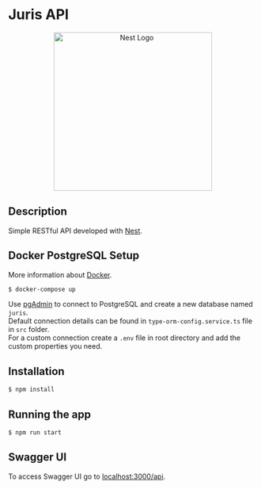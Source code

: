 # Juris API

<p align="center">
  <a href="http://nestjs.com/" target="blank"><img src="https://nestjs.com/img/logo_text.svg" width="320" alt="Nest Logo" /></a>
</p>

## Description

Simple RESTful API developed with [Nest](https://github.com/nestjs/nest).

## Docker PostgreSQL Setup

More information about [Docker](https://www.docker.com/).

```bash
$ docker-compose up
```

Use [pgAdmin](https://www.pgadmin.org/) to connect to PostgreSQL and create a new database named `juris`.\
Default connection details can be found in `type-orm-config.service.ts` file in `src` folder.\
For a custom connection create a `.env` file in root directory and add the custom properties you need.

## Installation

```bash
$ npm install
```

## Running the app

```bash
$ npm run start
```

## Swagger UI

To access Swagger UI go to [localhost:3000/api](http://localhost:3000/api).
